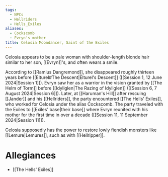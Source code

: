 ```yaml
---
tags:
  - NPCs
  - Hellriders
  - Hells_Exiles
aliases:
  - Cockscomb
  - Evryn's mother
title: Celosia Moondancer, Saint of the Exiles
---
```

Celosia appears to be a pale woman with shoulder-length blonde hair similar to her son, [[Evryn]]'s, and often wears a smile.

According to [[Ramius Dangremond]], she disappeared roughly thirteen years before [[Elturel#The Descent|Elturel's Descent]] ([[Session 1, 12 June 2024|Session 1]]). Evryn saw her as a warrior in the vision granted by [[The Helm of Torm]] before [[Idyllglen|The Razing of Idyllglen]] ([[Session 6, 7 August 2024|Session 6]]). Later, at [[Haruman's Hill]] after rescuing [[Jander]] and his [[Hellriders]], the party encountered [[The Hells' Exiles]], who worked for Celosia under the alias Cockscomb. The party traveled with the Exiles to [[Exiles' base|their base]] where Evryn reunited with his mother for the first time in over a decade ([[Session 11, 11 September 2024|Session 11]]).

Celosia supposedly has the power to restore lowly fiendish monsters like [[Lemure|Lemures]], such as with [[Hellripper]].
# Allegiances
- [[The Hells' Exiles]]